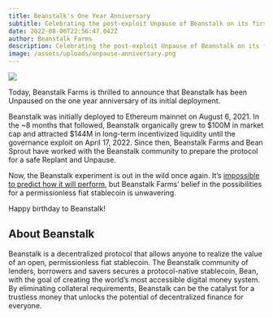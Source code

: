 ```yaml
---
title: Beanstalk's One Year Anniversary
subtitle: Celebrating the post-exploit Unpause of Beanstalk on its first birthday.
date: 2022-08-06T22:56:47.042Z
author: Beanstalk Farms
description: Celebrating the post-exploit Unpause of Beanstalk on its first birthday.
image: /assets/uploads/unpause-anniversary.png
---
```

![](/assets/uploads/unpause-anniversary.png)

Today, Beanstalk Farms is thrilled to announce that Beanstalk has been Unpaused on the one year anniversary of its initial deployment.

Beanstalk was initially deployed to Ethereum mainnet on August 6, 2021. In the ~8 months that followed, Beanstalk organically grew to $100M in market cap and attracted $144M in long-term incentivized liquidity until the governance exploit on April 17, 2022. Since then, Beanstalk Farms and Bean Sprout have worked with the Beanstalk community to prepare the protocol for a safe Replant and Unpause.

Now, the Beanstalk experiment is out in the wild once again. It’s [impossible to predict how it will perform](https://bean.money/blog/thoughts-before-the-barn-raise), but Beanstalk Farms’ belief in the possibilities for a permissionless fiat stablecoin is unwavering. 

Happy birthday to Beanstalk!

## **About Beanstalk**

Beanstalk is a decentralized protocol that allows anyone to realize the value of an open, permissionless fiat stablecoin. The Beanstalk community of lenders, borrowers and savers secures a protocol-native stablecoin, Bean, with the goal of creating the world’s most accessible digital money system. By eliminating collateral requirements, Beanstalk can be the catalyst for a trustless money that unlocks the potential of decentralized finance for everyone. 
